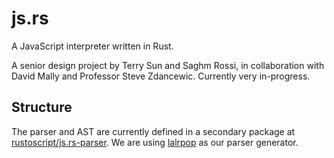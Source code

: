 # js.rs

A JavaScript interpreter written in Rust.

A senior design project by Terry Sun and Saghm Rossi, in collaboration with
David Mally and Professor Steve Zdancewic. Currently very in-progress.

## Structure

The parser and AST are currently defined in a secondary package at
[rustoscript/js.rs-parser][parser]. We are using [lalrpop][lalrpop] as our parser
generator.

  [parser]: https://github.com/saghm/jsrs-parser
  [lalrpop]: https://github.com/nikomatsakis/lalrpop
